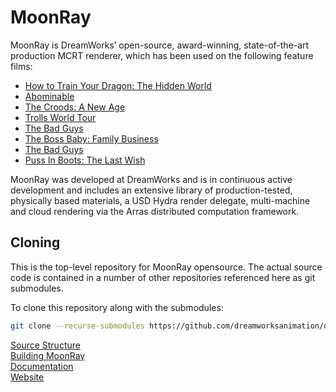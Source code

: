 # MoonRay
MoonRay is DreamWorks’ open-source, award-winning, state-of-the-art production MCRT renderer, which has been used on the following feature films:
* [How to Train Your Dragon: The Hidden World](https://www.dreamworks.com/movies/how-to-train-your-dragon-the-hidden-world)
* [Abominable](https://www.dreamworks.com/movies/abominable)
* [The Croods: A New Age](https://www.dreamworks.com/movies/the-croods-2)
* [Trolls World Tour](https://www.dreamworks.com/movies/trolls-world-tour) 
* [The Bad Guys](https://www.dreamworks.com/movies/the-bad-guys)
* [The Boss Baby: Family Business](https://www.dreamworks.com/movies/the-boss-baby-2)  
* [The Bad Guys](https://www.dreamworks.com/movies/the-bad-guys)
* [Puss In Boots: The Last Wish](https://www.dreamworks.com/movies/puss-in-boots-the-last-wish)

MoonRay was developed at DreamWorks and is in continuous active development and includes an extensive
library of production-tested, physically based materials, a USD Hydra render delegate, multi-machine and cloud rendering via the
Arras distributed computation framework.

## Cloning
This is the top-level repository for MoonRay opensource. The actual source code is contained in a number of other repositories referenced here as git submodules.

To clone this repository along with the submodules:
```bash
git clone --recurse-submodules https://github.com/dreamworksanimation/openmoonray.git
```

[Source Structure](https://docs.openmoonray.org/developer-reference/source-structure/)  
[Building MoonRay](https://dreamworksanimation.github.io/openmoonray-docs/getting-started/installation/building-moonray/)  
[Documentation](https://dreamworksanimation.github.io/openmoonray-docs/)  
[Website](https://openmoonray.org/)  

